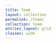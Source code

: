 ```yaml
---
title: Team
layout: collection
permalink: /team/
collection: team
entries_layout: grid
classes: wide
---
```

